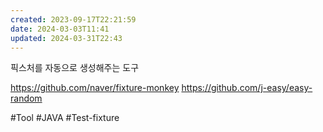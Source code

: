 ```yaml
---
created: 2023-09-17T22:21:59
date: 2024-03-03T11:41
updated: 2024-03-31T22:43
---
```

픽스처를 자동으로 생성해주는 도구

https://github.com/naver/fixture-monkey
https://github.com/j-easy/easy-random

#Tool 
#JAVA
#Test-fixture